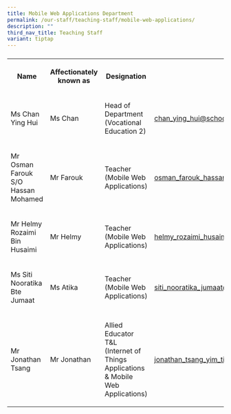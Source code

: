 ```yaml
---
title: Mobile Web Applications Department
permalink: /our-staff/teaching-staff/mobile-web-applications/
description: ""
third_nav_title: Teaching Staff
variant: tiptap
---
```

<h3></h3>
<table style="minWidth: 100px">
<colgroup>
<col>
<col>
<col>
<col>
</colgroup>
<tbody>
<tr>
<th rowspan="1" colspan="1">
<p>Name</p>
</th>
<th rowspan="1" colspan="1">
<p>Affectionately
<br>known as</p>
</th>
<th rowspan="1" colspan="1">
<p>Designation</p>
</th>
<th rowspan="1" colspan="1">
<p>Email</p>
</th>
</tr>
<tr>
<td rowspan="1" colspan="1">
<p>Ms Chan Ying Hui</p>
</td>
<td rowspan="1" colspan="1">
<p>Ms Chan</p>
</td>
<td rowspan="1" colspan="1">
<p>Head of Department
<br>(Vocational Education 2)</p>
</td>
<td rowspan="1" colspan="1">
<p><a href="mailto:chan_ying_hui@schools.gov.sg" rel="noopener noreferrer nofollow" target="_blank">chan_ying_hui@schools.gov.sg</a>
</p>
</td>
</tr>
<tr>
<td rowspan="1" colspan="1">
<p>Mr Osman Farouk S/O Hassan Mohamed</p>
</td>
<td rowspan="1" colspan="1">
<p>Mr Farouk</p>
</td>
<td rowspan="1" colspan="1">
<p>Teacher
<br>(Mobile Web Applications)</p>
</td>
<td rowspan="1" colspan="1">
<p><a href="mailto:osman_farouk_hassan_mohamed@schools.gov.sg" rel="noopener noreferrer nofollow" target="_blank">osman_farouk_hassan_mohamed@schools.gov.sg</a>
</p>
</td>
</tr>
<tr>
<td rowspan="1" colspan="1">
<p>Mr Helmy Rozaimi Bin Husaimi</p>
</td>
<td rowspan="1" colspan="1">
<p>Mr Helmy</p>
</td>
<td rowspan="1" colspan="1">
<p>Teacher
<br>(Mobile Web Applications)</p>
</td>
<td rowspan="1" colspan="1">
<p><a href="mailto:helmy_rozaimi_husaimi@schools.gov.sg" rel="noopener noreferrer nofollow" target="_blank">helmy_rozaimi_husaimi@schools.gov.sg</a>
</p>
</td>
</tr>
<tr>
<td rowspan="1" colspan="1">
<p>Ms Siti Nooratika Bte Jumaat</p>
</td>
<td rowspan="1" colspan="1">
<p>Ms Atika</p>
</td>
<td rowspan="1" colspan="1">
<p>Teacher
<br>(Mobile Web Applications)</p>
</td>
<td rowspan="1" colspan="1">
<p><a href="mailto:siti_nooratika_jumaat@schools.gov.sg" rel="noopener noreferrer nofollow" target="_blank">siti_nooratika_jumaat@schools.gov.sg</a>
</p>
</td>
</tr>
<tr>
<td rowspan="1" colspan="1">
<p>Mr Jonathan Tsang</p>
</td>
<td rowspan="1" colspan="1">
<p>Mr Jonathan</p>
</td>
<td rowspan="1" colspan="1">
<p>Allied Educator T&amp;L
<br>(Internet of Things Applications &amp; Mobile Web Applications)</p>
</td>
<td rowspan="1" colspan="1">
<p><a href="mailto:Jonathan_Tsang_Yim_Ting@schools.gov.sg" rel="noopener noreferrer nofollow" target="_blank">jonathan_tsang_yim_ting@schools.gov.sg</a>
</p>
</td>
</tr>
</tbody>
</table>
<h4></h4>
<p></p>